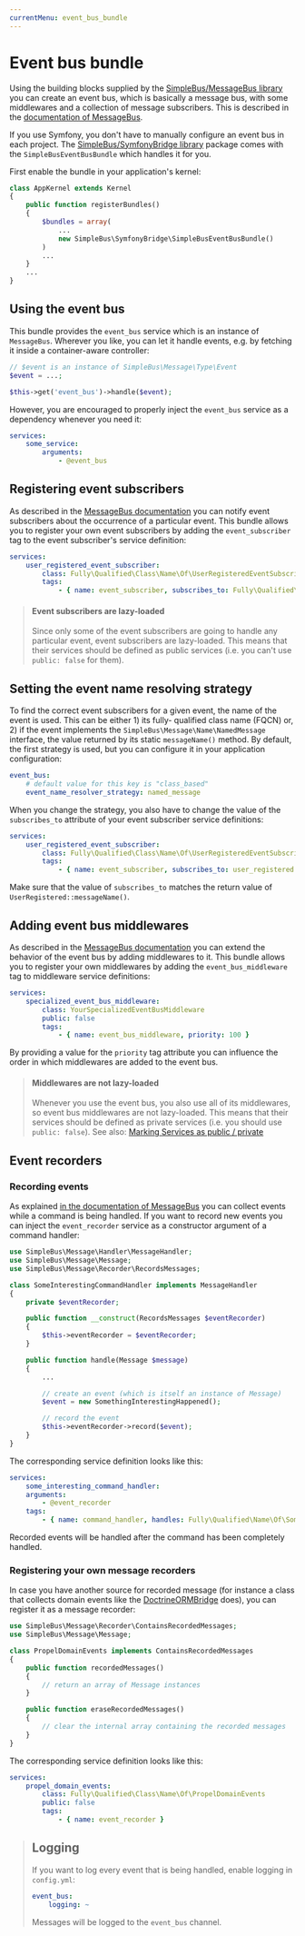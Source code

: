 ```yaml
---
currentMenu: event_bus_bundle
---
```


# Event bus bundle

Using the building blocks supplied by the [SimpleBus/MessageBus library](https://github.com/SimpleBus/MessageBus) you
can create an event bus, which is basically a message bus, with some middlewares and a collection of message
subscribers. This is described in the [documentation of
MessageBus](http://simplebus.github.io/MessageBus/doc/event_bus.html).

If you use Symfony, you don't have to manually configure an event bus in each project. The [SimpleBus/SymfonyBridge
library](https://github.com/SimpleBus/SymfonyBridge) package comes with the `SimpleBusEventBusBundle` which handles it
for you.

First enable the bundle in your application's kernel:

```php
class AppKernel extends Kernel
{
    public function registerBundles()
    {
        $bundles = array(
            ...
            new SimpleBus\SymfonyBridge\SimpleBusEventBusBundle()
        )
        ...
    }
    ...
}
```

## Using the event bus

This bundle provides the `event_bus` service which is an instance of `MessageBus`. Wherever you like, you can let it
handle events, e.g. by fetching it inside a container-aware controller:

```php
// $event is an instance of SimpleBus\Message\Type\Event
$event = ...;

$this->get('event_bus')->handle($event);
```

However, you are encouraged to properly inject the `event_bus` service as a dependency whenever you need it:

```yaml
services:
    some_service:
        arguments:
            - @event_bus
```

## Registering event subscribers

As described in the [MessageBus documentation](http://simplebus.github.io/MessageBus/doc/event_bus.html) you can
notify event subscribers about the occurrence of a particular event. This bundle allows you to register your own
event subscribers by adding the `event_subscriber` tag to the event subscriber's service definition:

```yaml
services:
    user_registered_event_subscriber:
        class: Fully\Qualified\Class\Name\Of\UserRegisteredEventSubscriber
        tags:
            - { name: event_subscriber, subscribes_to: Fully\Qualified\Class\Name\Of\UserRegistered }
```

> #### Event subscribers are lazy-loaded
>
> Since only some of the event subscribers are going to handle any particular event, event subscribers are lazy-loaded.
> This means that their services should be defined as public services (i.e. you can't use `public: false` for them).

## Setting the event name resolving strategy

To find the correct event subscribers for a given event, the name of the event is used. This can be either 1) its fully-
qualified class name (FQCN) or, 2) if the event implements the `SimpleBus\Message\Name\NamedMessage` interface, the
value returned by its static `messageName()` method. By default, the first strategy is used, but you can configure it
in your application configuration:

```yaml
event_bus:
    # default value for this key is "class_based"
    event_name_resolver_strategy: named_message
```

When you change the strategy, you also have to change the value of the `subscribes_to` attribute of your event
subscriber service definitions:

```yaml
services:
    user_registered_event_subscriber:
        class: Fully\Qualified\Class\Name\Of\UserRegisteredEventSubscriber
        tags:
            - { name: event_subscriber, subscribes_to: user_registered }
```

Make sure that the value of `subscribes_to` matches the return value of `UserRegistered::messageName()`.

## Adding event bus middlewares

As described in the [MessageBus documentation](http://simplebus.github.io/MessageBus/doc/event_bus.html) you can
extend the behavior of the event bus by adding middlewares to it. This bundle allows you to register your own
middlewares by adding the `event_bus_middleware` tag to middleware service definitions:

```yaml
services:
    specialized_event_bus_middleware:
        class: YourSpecializedEventBusMiddleware
        public: false
        tags:
            - { name: event_bus_middleware, priority: 100 }
```

By providing a value for the `priority` tag attribute you can influence the order in which middlewares are added to the
event bus.

> #### Middlewares are not lazy-loaded
>
> Whenever you use the event bus, you also use all of its middlewares, so event bus middlewares are not lazy-loaded.
> This means that their services should be defined as private services (i.e. you should use `public: false`). See also:
> [Marking Services as public /
> private](http://symfony.com/doc/current/components/dependency_injection/advanced.html#marking-services-as-public-private)

## Event recorders

### Recording events

As explained [in the documentation of MessageBus](http://simplebus.github.io/MessageBus/doc/message_recorder.html) you
can collect events while a command is being handled. If you want to record new events you can inject the
`event_recorder` service as a constructor argument of a command handler:

```php
use SimpleBus\Message\Handler\MessageHandler;
use SimpleBus\Message\Message;
use SimpleBus\Message\Recorder\RecordsMessages;

class SomeInterestingCommandHandler implements MessageHandler
{
    private $eventRecorder;

    public function __construct(RecordsMessages $eventRecorder)
    {
        $this->eventRecorder = $eventRecorder;
    }

    public function handle(Message $message)
    {
        ...

        // create an event (which is itself an instance of Message)
        $event = new SomethingInterestingHappened();

        // record the event
        $this->eventRecorder->record($event);
    }
}
```

The corresponding service definition looks like this:

```yaml
services:
    some_interesting_command_handler:
    arguments:
        - @event_recorder
    tags:
        - { name: command_handler, handles: Fully\Qualified\Name\Of\SomeInterestingCommand
```

Recorded events will be handled after the command has been completely handled.

### Registering your own message recorders

In case you have another source for recorded message (for instance a class that collects domain events like the
[DoctrineORMBridge](https://github.com/SimpleBus/DoctrineORMBridge) does), you can register it as a message recorder:

```php
use SimpleBus\Message\Recorder\ContainsRecordedMessages;
use SimpleBus\Message\Message;

class PropelDomainEvents implements ContainsRecordedMessages
{
    public function recordedMessages()
    {
        // return an array of Message instances
    }

    public function eraseRecordedMessages()
    {
        // clear the internal array containing the recorded messages
    }
}
```

The corresponding service definition looks like this:

```yaml
services:
    propel_domain_events:
        class: Fully\Qualified\Class\Name\Of\PropelDomainEvents
        public: false
        tags:
            - { name: event_recorder }
```

> ## Logging
>
> If you want to log every event that is being handled, enable logging in `config.yml`:
>
> ```yaml
> event_bus:
>     logging: ~
> ```
>
> Messages will be logged to the `event_bus` channel.
